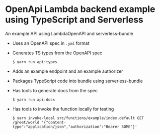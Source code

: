 # OpenApi Lambda backend example using TypeScript and Serverless 

An example API using LambdaOpenAPI and serverless-bundle

* Uses an OpenAPI spec in `.yml` format

* Generates TS types from the OpenAPI spec 

  `$ yarn run api:types`

* Adds an example endpoint and an example authorizer

* Packages TypeScript code into bundle using serverless-bundle

* Has tools to generate docs from the spec

  `$ yarn run api:docs`

* Has tools to invoke the function locally for testing

  `$ yarn invoke-local src/functions/example/index.default GET /greet/world '{"content-type":"application/json","authorization":"Bearer SOME"}'`

